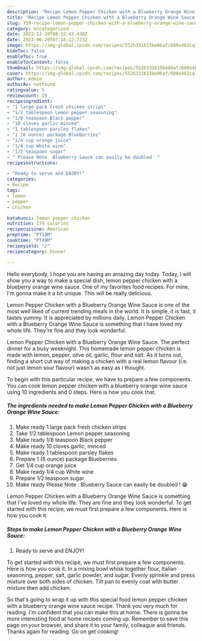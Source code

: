 ```yaml
---
description: "Recipe Lemon Pepper Chicken with a Blueberry Orange Wine Sauce yang Delicious"
title: "Recipe Lemon Pepper Chicken with a Blueberry Orange Wine Sauce yang Delicious"
slug: 759-recipe-lemon-pepper-chicken-with-a-blueberry-orange-wine-sauce-yang-delicious
category: Uncategorized
date: 2022-12-28T08:32:43.430Z
date: 2023-06-20T07:18:12.773Z
image: https://img-global.cpcdn.com/recipes/552b331615be06af/680x482cq70/lemon-pepper-chicken-with-a-blueberry-orange-wine-sauce-recipe-main-photo.jpg
hideToc: false
enableToc: true
enableTocContent: false
thumbnail: https://img-global.cpcdn.com/recipes/552b331615be06af/680x482cq70/lemon-pepper-chicken-with-a-blueberry-orange-wine-sauce-recipe-main-photo.jpg
cover: https://img-global.cpcdn.com/recipes/552b331615be06af/680x482cq70/lemon-pepper-chicken-with-a-blueberry-orange-wine-sauce-recipe-main-photo.jpg
author: Admin
authorAv: notfound
ratingvalue: 5
reviewcount: 19
recipeingredient:
- "1 large pack fresh chicken strips"
- "1/2 tablespoon Lemon pepper seasoning"
- "1/8 teaspoon Black pepper"
- "10 cloves garlic minced"
- "1 tablespoon parsley flakes"
- "1 (6 ounce) package Blueberries"
- "1/4 cup orange juice"
- "1/4 cup White wine"
- "1/2 teaspoon sugar"
- " Please Note  Blueberry Sauce can easily be doubled  "
recipeinstructions:

- "Ready to serve and ENJOY!"
categories:
- Recipe
tags:
- lemon
- pepper
- chicken

katakunci: lemon pepper chicken 
nutrition: 174 calories
recipecuisine: American
preptime: "PT18M"
cooktime: "PT49M"
recipeyield: "2"
recipecategory: Dinner

---
```



Hello everybody, I hope you are having an amazing day today. Today, I will show you a way to make a special dish, lemon pepper chicken with a blueberry orange wine sauce. One of my favorites food recipes. For mine, I'm gonna make it a bit unique. This will be really delicious.

Lemon Pepper Chicken with a Blueberry Orange Wine Sauce is one of the most well liked of current trending meals in the world. It is simple, it is fast, it tastes yummy. It is appreciated by millions daily. Lemon Pepper Chicken with a Blueberry Orange Wine Sauce is something that I have loved my whole life. They're fine and they look wonderful.

Lemon Pepper Chicken with a Blueberry Orange Wine Sauce. The perfect dinner for a busy weeknight. This homemade lemon pepper chicken is made with lemon, pepper, olive oil, garlic, flour and salt. As it turns out, finding a short cut way of making a chicken with a real lemon flavour (i.e. not just lemon sour flavour) wasn&#39;t as easy as I thought.


To begin with this particular recipe, we have to prepare a few components. You can cook lemon pepper chicken with a blueberry orange wine sauce using 10 ingredients and 0 steps. Here is how you cook that.

<!--inarticleads1-->

##### The ingredients needed to make Lemon Pepper Chicken with a Blueberry Orange Wine Sauce:

1. Make ready 1 large pack fresh chicken strips
1. Take 1/2 tablespoon Lemon pepper seasoning
1. Make ready 1/8 teaspoon Black pepper
1. Make ready 10 cloves garlic, minced
1. Make ready 1 tablespoon parsley flakes
1. Prepare 1 (6 ounce) package Blueberries
1. Get 1/4 cup orange juice
1. Make ready 1/4 cup White wine
1. Prepare 1/2 teaspoon sugar
1. Make ready  Please Note : Blueberry Sauce can easily be doubled ! 😁


Lemon Pepper Chicken with a Blueberry Orange Wine Sauce is something that I&#39;ve loved my whole life. They are fine and they look wonderful. To get started with this recipe, we must first prepare a few components. Here is how you cook it. 

<!--inarticleads2-->

##### Steps to make Lemon Pepper Chicken with a Blueberry Orange Wine Sauce:


1. Ready to serve and ENJOY!

To get started with this recipe, we must first prepare a few components. Here is how you cook it. In a mixing bowl whisk together flour, Italian seasoning, pepper, salt, garlic powder, and sugar. Evenly sprinkle and press mixture over both sides of chicken. Tilt pan to evenly coat with butter mixture then add chicken. 

So that's going to wrap it up with this special food lemon pepper chicken with a blueberry orange wine sauce recipe. Thank you very much for reading. I'm confident that you can make this at home. There is gonna be more interesting food at home recipes coming up. Remember to save this page on your browser, and share it to your family, colleague and friends. Thanks again for reading. Go on get cooking!
